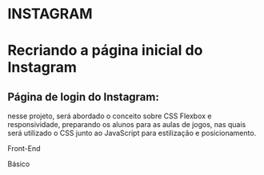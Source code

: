 # INSTAGRAM

<h1>Recriando a página inicial do Instagram</h1>

<h2>Página de login do Instagram:</h2> 

<p>nesse projeto, será abordado o conceito sobre CSS Flexbox e responsividade, preparando os alunos para as aulas de jogos, nas quais será utilizado o CSS junto ao JavaScript para estilização e posicionamento.</p>

Front-End

Básico

